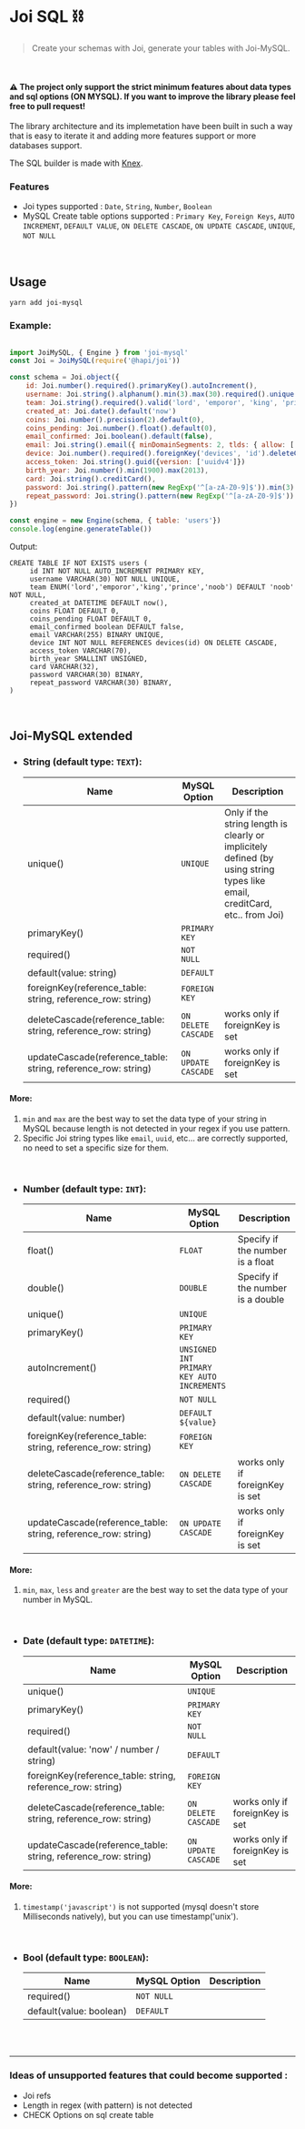 # Joi SQL ⛓️
> Create your schemas with Joi, generate your tables with Joi-MySQL.

<br />

#### ⚠️ The project only support the strict minimum features about data types and sql options (ON MYSQL). If you want to improve the library please feel free to pull request!
The library architecture and its implemetation have been built in such a way that is easy to iterate it and adding more features support or more databases support.

The SQL builder is made with [Knex](https://knexjs.org/).

### Features
- Joi types supported : `Date`, `String`, `Number`, `Boolean`
- MySQL Create table options supported : `Primary Key`, `Foreign Keys`, `AUTO INCREMENT`, `DEFAULT VALUE`, `ON DELETE CASCADE`, `ON UPDATE CASCADE`, `UNIQUE`, `NOT NULL`

<br />

## Usage

```
yarn add joi-mysql
```

### Example:
```js

import JoiMySQL, { Engine } from 'joi-mysql'
const Joi = JoiMySQL(require('@hapi/joi'))

const schema = Joi.object({
    id: Joi.number().required().primaryKey().autoIncrement(),
    username: Joi.string().alphanum().min(3).max(30).required().unique().insensitive(),
    team: Joi.string().required().valid('lord', 'emporor', 'king', 'prince', 'noob').default('noob').insensitive()
    created_at: Joi.date().default('now')
    coins: Joi.number().precision(2).default(0),
    coins_pending: Joi.number().float().default(0),
    email_confirmed: Joi.boolean().default(false),
    email: Joi.string().email({ minDomainSegments: 2, tlds: { allow: ['com', 'net'] } }).unique(),
    device: Joi.number().required().foreignKey('devices', 'id').deleteCascade()
    access_token: Joi.string().guid({version: ['uuidv4']})
    birth_year: Joi.number().min(1900).max(2013),
    card: Joi.string().creditCard(),
    password: Joi.string().pattern(new RegExp('^[a-zA-Z0-9]$')).min(3).max(30),
    repeat_password: Joi.string().pattern(new RegExp('^[a-zA-Z0-9]$')).min(3).max(30),
})

const engine = new Engine(schema, { table: 'users'})
console.log(engine.generateTable())
```

Output: 
```
CREATE TABLE IF NOT EXISTS users (
     id INT NOT NULL AUTO_INCREMENT PRIMARY KEY,
     username VARCHAR(30) NOT NULL UNIQUE,
     team ENUM('lord','emporor','king','prince','noob') DEFAULT 'noob' NOT NULL,
     created_at DATETIME DEFAULT now(),
     coins FLOAT DEFAULT 0,
     coins_pending FLOAT DEFAULT 0,
     email_confirmed boolean DEFAULT false,
     email VARCHAR(255) BINARY UNIQUE,
     device INT NOT NULL REFERENCES devices(id) ON DELETE CASCADE,
     access_token VARCHAR(70),
     birth_year SMALLINT UNSIGNED,
     card VARCHAR(32),
     password VARCHAR(30) BINARY,
     repeat_password VARCHAR(30) BINARY,
)
```

<br />

## Joi-MySQL extended

- ### String (default type: `TEXT`):

    | Name | MySQL Option | Description |
    | -- | -- | -- |
    | unique() |`UNIQUE` | Only if the string length is clearly or implicitely defined (by using string types like email, creditCard, etc.. from Joi) |
    | primaryKey() |`PRIMARY KEY` | |
    | required() |`NOT NULL` |  |
    | default(value: string) |`DEFAULT` |  |
    | foreignKey(reference_table: string, reference_row: string) |`FOREIGN KEY` | |
    | deleteCascade(reference_table: string, reference_row: string) |`ON DELETE CASCADE` | works only if foreignKey is set |
    | updateCascade(reference_table: string, reference_row: string) |`ON UPDATE CASCADE` | works only if foreignKey is set |


#### More:
1. `min` and `max` are the best way to set the data type of your string in MySQL because length is not detected in your regex if you use pattern.
2. Specific Joi string types like `email`, `uuid`, etc... are correctly supported, no need to set a specific size for them.


<br />

- ### Number (default type: `INT`):


    | Name | MySQL Option | Description |
    | -- | -- | -- |
    | float() |`FLOAT` | Specify if the number is a float |
    | double() |`DOUBLE` | Specify if the number is a double |
    | unique() |`UNIQUE` |  |
    | primaryKey() |`PRIMARY KEY` |  |
    | autoIncrement() |`UNSIGNED INT PRIMARY KEY AUTO INCREMENTS` |  |
    | required() |`NOT NULL` |  |
    | default(value: number) |`DEFAULT ${value}` |  |
    | foreignKey(reference_table: string, reference_row: string) |`FOREIGN KEY` |  |
    | deleteCascade(reference_table: string, reference_row: string) |`ON DELETE CASCADE` | works only if foreignKey is set |
    | updateCascade(reference_table: string, reference_row: string) |`ON UPDATE CASCADE` | works only if foreignKey is set |

#### More:
1. `min`, `max`, `less` and `greater` are the best way to set the data type of your number in MySQL.


<br />

- ### Date (default type: `DATETIME`):

    | Name | MySQL Option | Description |
    | -- | -- | -- |
    | unique() |`UNIQUE` | |
    | primaryKey() |`PRIMARY KEY` | |
    | required() |`NOT NULL` |  |
    | default(value: 'now' / number / string) |`DEFAULT` |  |
    | foreignKey(reference_table: string, reference_row: string) |`FOREIGN KEY` | |
    | deleteCascade(reference_table: string, reference_row: string) |`ON DELETE CASCADE` | works only if foreignKey is set |
    | updateCascade(reference_table: string, reference_row: string) |`ON UPDATE CASCADE` | works only if foreignKey is set |

#### More:
1. `timestamp('javascript')` is not supported (mysql doesn't store Milliseconds natively), but you can use timestamp('unix').

<br />

- ### Bool (default type: `BOOLEAN`):

    | Name | MySQL Option | Description |
    | -- | -- | -- |
    | required() |`NOT NULL` |  |
    | default(value: boolean) |`DEFAULT` |  |

<br />

<br />

______
### Ideas of unsupported features that could become supported : 
- Joi refs
- Length in regex (with pattern) is not detected
- CHECK Options on sql create table
